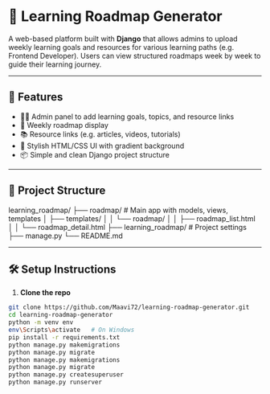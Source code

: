 # 🧠 Learning Roadmap Generator

A web-based platform built with **Django** that allows admins to upload weekly learning goals and resources for various learning paths (e.g. Frontend Developer). Users can view structured roadmaps week by week to guide their learning journey.

---

## 🚀 Features

- 👨‍🏫 Admin panel to add learning goals, topics, and resource links
- 📅 Weekly roadmap display
- 📚 Resource links (e.g. articles, videos, tutorials)
- 🎨 Stylish HTML/CSS UI with gradient background
- 📦 Simple and clean Django project structure

---

## 📁 Project Structure

learning_roadmap/
├── roadmap/ # Main app with models, views, templates
│ ├── templates/
│ │ └── roadmap/
│ │ ├── roadmap_list.html
│ │ └── roadmap_detail.html
├── learning_roadmap/ # Project settings
├── manage.py
└── README.md


---

## 🛠️ Setup Instructions

1. **Clone the repo**

```bash
git clone https://github.com/Maavi72/learning-roadmap-generator.git
cd learning-roadmap-generator
python -m venv env
env\Scripts\activate   # On Windows
pip install -r requirements.txt
python manage.py makemigrations
python manage.py migrate
python manage.py makemigrations
python manage.py migrate
python manage.py createsuperuser
python manage.py runserver
